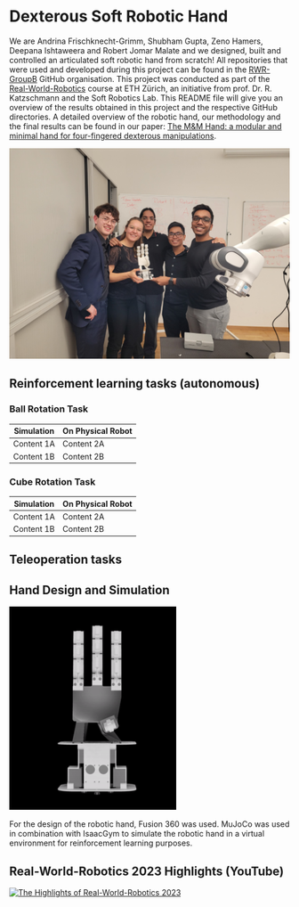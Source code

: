 # Dexterous Soft Robotic Hand 

We are Andrina Frischknecht-Grimm, Shubham Gupta, Zeno Hamers, Deepana Ishtaweera and Robert Jomar Malate and we designed, built and controlled an articulated soft robotic hand from scratch! All repositories that were used and developed during this project can be found in the [RWR-GroupB](https://github.com/RWR-GroupB) GitHub organisation. This project was conducted as part of the [Real-World-Robotics](https://rwr.ethz.ch/) course at ETH Zürich, an initiative from prof. Dr. R. Katzschmann and the Soft Robotics Lab. This README file will give you an overview of the results obtained in this project and the respective GitHub directories. A detailed overview of the robotic hand, our methodology and the final results can be found in our paper: [The M&M Hand: a modular and minimal hand for four-fingered dexterous manipulations](https://github.com/RWR-GroupB/.github/blob/main/RWR_M%26M_Hand_Paper.pdf).

<img src='https://github.com/RWR-GroupB/.github/blob/main/RWR_GroupB.jpg' width='600'>


## Reinforcement learning tasks (autonomous)

### Ball Rotation Task
| Simulation | On Physical Robot |
|----------|----------|
| Content 1A | Content 2A |
| Content 1B | Content 2B |

### Cube Rotation Task
| Simulation | On Physical Robot |
|----------|----------|
| Content 1A | Content 2A |
| Content 1B | Content 2B |



## Teleoperation tasks




## Hand Design and Simulation
<img src='https://github.com/RWR-GroupB/.github/blob/main/360_rendering.gif' width='300'>

For the design of the robotic hand, Fusion 360 was used. MuJoCo was used in combination with IsaacGym to simulate the robotic hand in a virtual environment for reinforcement learning purposes.





## Real-World-Robotics 2023 Highlights (YouTube)

[![The Highlights of Real-World-Robotics 2023](https://i.ytimg.com/vi/CCer3cUU1JQ/maxresdefault.jpg)](https://www.youtube.com/watch?v=CCer3cUU1JQ)

